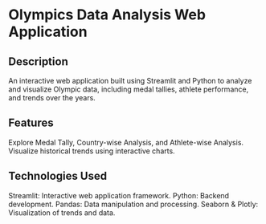 # Olympics Data Analysis Web Application

## Description
An interactive web application built using Streamlit and Python to analyze and visualize Olympic data, including medal tallies, athlete performance, and trends over the years.

## Features
Explore Medal Tally, Country-wise Analysis, and Athlete-wise Analysis.
Visualize historical trends using interactive charts.

## Technologies Used
Streamlit: Interactive web application framework.
Python: Backend development.
Pandas: Data manipulation and processing.
Seaborn & Plotly: Visualization of trends and data.

